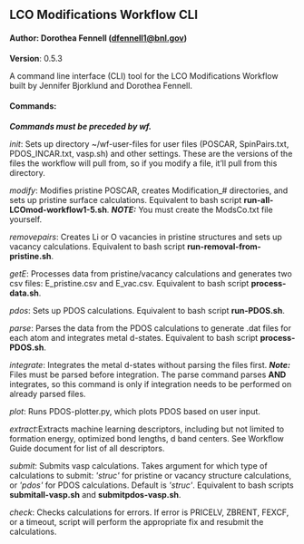## LCO Modifications Workflow CLI
#### Author: Dorothea Fennell (dfennell1@bnl.gov)
**Version**: 0.5.3

A command line interface (CLI) tool for the LCO Modifications Workflow built by Jennifer Bjorklund and Dorothea Fennell.

#### Commands:
***Commands must be preceded by wf.***

*init*: Sets up directory ~/wf-user-files for user files (POSCAR, SpinPairs.txt, PDOS_INCAR.txt, vasp.sh) and other settings. These are the versions of the files the workflow will pull from, so if you modify a file, it’ll pull from this directory.

*modify*: Modifies pristine POSCAR, creates Modification_# directories, and sets up pristine surface calculations. Equivalent to bash script **run-all-LCOmod-workflow1-5.sh**. 
***NOTE:*** You must create the ModsCo.txt file yourself. 

*removepairs*: Creates Li or O vacancies in pristine structures and sets up vacancy calculations. Equivalent to bash script **run-removal-from-pristine.sh**.

*getE*: Processes data from pristine/vacancy calculations and generates two csv files: E_pristine.csv and E_vac.csv. Equivalent to bash script **process-data.sh**.

*pdos*: Sets up PDOS calculations. Equivalent to bash script **run-PDOS.sh**.

*parse*: Parses the data from the PDOS calculations to generate .dat files for each atom and integrates metal d-states. Equivalent to bash script **process-PDOS.sh**.

*integrate*: Integrates the metal d-states without parsing the files first. ***Note:*** Files must be parsed before integration. The parse command parses **AND** integrates, so this command is only if integration needs to be performed on already parsed files.

*plot*: Runs PDOS-plotter.py, which plots PDOS based on user input. 

*extract*:Extracts machine learning descriptors, including but not limited to formation energy, optimized bond lengths, d band centers. See Workflow Guide document for list of all descriptors.

*submit*: Submits vasp calculations. Takes argument for which type of calculations to submit: *'struc'* for pristine or vacancy structure calculations, or *'pdos'* for PDOS calculations. Default is *'struc'*. Equivalent to bash scripts **submitall-vasp.sh** and **submitpdos-vasp.sh**.

*check*: Checks calculations for errors. If error is PRICELV, ZBRENT, FEXCF, or a timeout, script will perform the appropriate fix and resubmit the calculations.